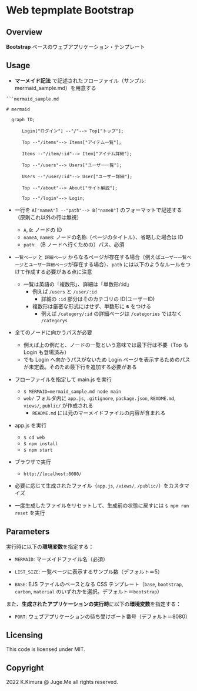 # Web tepmplate Bootstrap


## Overview

**Bootstrap** ベースのウェブアプリケーション・テンプレート


## Usage

- **マーメイド記法** で記述されたフローファイル（サンプル: mermaid_sample.md）を用意する

```
```mermaid_sample.md

# mermaid

  graph TD;

      Login["ログイン"] --"/"--> Top["トップ"];
      
      Top --"/items"--> Items["アイテム一覧"];

      Items --"/item/:id"--> Item["アイテム詳細"];

      Top --"/users"--> Users["ユーザー一覧"];

      Users --"/user/:id"--> User["ユーザー詳細"];

      Top --"/about"--> About["サイト解説"];

      Top --"/login"--> Login;

```

  - 一行を `A["nameA"] --"path"--> B["nameB"]` のフォーマットで記述する（原則これ以外の行は無視）
    - `A`, `B`: ノードの ID
    - `nameA`, `nameB`: ノードの名称（ページのタイトル）、省略した場合は ID
    - `path`: （B ノードへ行くための）パス、必須
  - `一覧ページ` と `詳細ページ` からなるページが存在する場合（例えば`ユーザー一覧ページ`と`ユーザー詳細ページ`が存在する場合）、`path` には以下のようなルールをつけて作成する必要がある点に注意
    - 一覧は英語の「複数形」、詳細は「単数形/:id」
      - 例えば `/users` と `/user/:id`
        - 詳細の `:id` 部分はそのカテゴリの ID(ユーザーID)
      - 複数形は厳密な形式にはせず、単数形に **s** をつける
        - 例えば `/category/:id` の詳細ページは `/categories` ではなく `/categorys`
  - 全てのノードに向かうパスが必要
    - 例えば上の例だと、ノードの一覧という意味では最下行は不要（Top も Login も登場済み）
    - でも Login へ向かうパスがないため Login ページを表示するためのパスが未定義。そのため最下行を追加する必要がある

- フローファイルを指定して main.js を実行
  - `$ MERMAID=mermaid_sample.md node main`
  - `web/` フォルダ内に `app.js`, `.gitignore`, `package.json`, `README.md`, `views/`, `public/` が作成される
    - `README.md` には元のマーメイドファイルの内容が含まれる

- app.js を実行
  - `$ cd web`
  - `$ npm install`
  - `$ npm start`

- ブラウザで実行
  - `http://localhost:8080/`

- 必要に応じて生成されたファイル（`app.js`, `/views/`, `/public/`）をカスタマイズ

- 一度生成したファイルをリセットして、生成前の状態に戻すには `$ npm run reset` を実行


## Parameters

実行時に以下の**環境変数**を指定する：

- `MERMAID`: マーメイドファイル名（必須）

- `LIST_SIZE`: 一覧ページに表示するサンプル数（デフォルト＝5）

- `BASE`: EJS ファイルのベースとなる CSS テンプレート（`base`, `bootstrap`, `carbon`, `material` のいずれかを選択。デフォルト＝`bootstrap`）


また、**生成されたアプリケーションの実行時**に以下の**環境変数**を指定する：

- `PORT`: ウェブアプリケーションの待ち受けポート番号（デフォルト＝8080）



## Licensing

This code is licensed under MIT.


## Copyright

2022 K.Kimura @ Juge.Me all rights reserved.

